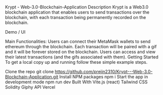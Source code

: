 Krypt - Web-3.0-Blockchain-Application
Description
Krypt is a Web3.0 blockchain application that enables users to send transactions over the blockchain, with each transaction being permanently recorded on the blockchain.

Demo / UI


Main Functionalities:
Users can connect their MetaMask wallets to send ethereum through the blockchain.
Each transaction will be paired with a gif and it will be forever stored on the blockchain.
Users can access and view their latest transactions (and the gifs associated with them).
Getting Started
To get a local copy up and running follow these simple example steps.

Clone the repo
git clone https://github.com/prejin2310/Krypt---Web-3.0-Blockchain-Application.git
Install NPM packages
npm i
Start the app in development mode
npm run dev
Built With
Vite.js (react)
Tailwind CSS
Solidity
Giphy API
Vercel
